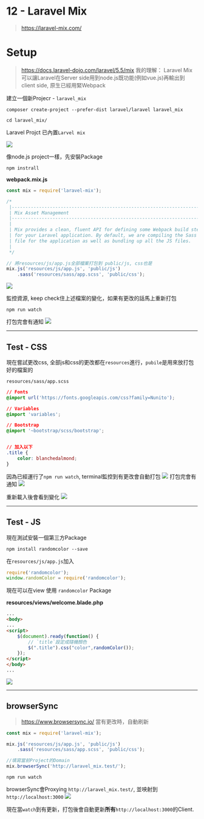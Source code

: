 # 12 - Laravel Mix

> https://laravel-mix.com/
> 
# Setup
> https://docs.laravel-dojo.com/laravel/5.5/mix
> 我的理解：
> Laravel Mix可以讓Laravel在Server side用到node.js既功能(例如vue.js)再輸出到client side, 原生已經用緊Webpack

建立一個新Projecr - `laravel_mix`

```shell
composer create-project --prefer-dist laravel/laravel laravel_mix

cd laravel_mix/
```

Laravel Projct 已內置`Larvel mix`

![](./media/15667280043921.jpg)


像node.js project一樣，先安裝Package

```shell
npm instrall
```

**webpack.mix.js**

```js
const mix = require('laravel-mix');

/*
 |--------------------------------------------------------------------------
 | Mix Asset Management
 |--------------------------------------------------------------------------
 |
 | Mix provides a clean, fluent API for defining some Webpack build steps
 | for your Laravel application. By default, we are compiling the Sass
 | file for the application as well as bundling up all the JS files.
 |
 */

// 將resources/js/app.js全部檔案打包到 public/js, css也是
mix.js('resources/js/app.js', 'public/js')
    .sass('resources/sass/app.scss', 'public/css');
```


![](./media/15667289796098.jpg)

監控資源, keep check住上述檔案的變化，如果有更改的話馬上重新打包
```shell
npm run watch
```
打包完會有通知
![](./media/15667294425452.jpg)


-------

## Test - CSS

現在嘗試更改css, 全部js和css的更改都在`resources`進行，`pubile`是用來放打包好的檔案的

`resources/sass/app.scss`

```css
// Fonts
@import url('https://fonts.googleapis.com/css?family=Nunito');

// Variables
@import 'variables';

// Bootstrap
@import '~bootstrap/scss/bootstrap';


// 加入以下
.title {
    color: blanchedalmond;
}
```

因為已經運行了`npm run watch`, terminal監控到有更改會自動打包
![](./media/15667298563846.jpg)
打包完會有通知
![](./media/15667294425452.jpg)

重新載入後會看到變化
![](./media/15667303364897.jpg)

-------

## Test - JS

現在測試安裝一個第三方Package

```shell
npm install randomcolor --save
```

在`resources/js/app.js`加入
```js
require('randomcolor');
window.randomColor = require('randomcolor');
```

現在可以在view 使用 `randomcolor` Package

**resources/views/welcome.blade.php**

```html
...
<body>
...
<script>
    $(document).ready(function() {
        // `title`設定成隨機顏色
        $(".title").css("color",randomColor());
    });
</script>
</body>
...
```

![](./media/15667458412321.jpg)

-------

## browserSync

> https://www.browsersync.io/
> 當有更改時，自動刷新

```js
const mix = require('laravel-mix');

mix.js('resources/js/app.js', 'public/js')
    .sass('resources/sass/app.scss', 'public/css');

//填寫當前Project的Domain
mix.browserSync('http://laravel_mix.test/');
```


```shell
npm run watch
```
browserSync會Proxying `http://laravel_mix.test/`, 並咉射到`http://localhost:3000`
![](./media/15667460736685.jpg)

現在當`watch`到有更新，打包後會自動更新**所有**`http://localhost:3000`的Client.

